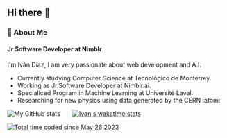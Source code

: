 ## Hi there 👋

### :rocket:  About Me
#### Jr Software Developer at Nimblr 
I'm Iván Díaz, I am very passionate about web development and A.I.
- Currently studying Computer Science at Tecnológico de Monterrey.
- Working as Jr.Software Developer at Nimblr.ai.
- Specialiced Program in Machine Learning at Université Laval.
- Researching for new physics using data generated by the CERN :atom:


![My GitHub stats](https://github-readme-stats.vercel.app/api?username=IvanDLar&show_icons=true&theme=tokyonight) &nbsp; &nbsp; &nbsp; [![Ivan's wakatime stats](https://github-readme-stats.vercel.app/api/wakatime?username=IvanDLar)](https://github.com/anuraghazra/github-readme-stats)

<a href="https://wakatime.com/@bedef842-33e4-4c64-8c2f-72255e014c57"><img src="https://wakatime.com/badge/user/bedef842-33e4-4c64-8c2f-72255e014c57.svg" alt="Total time coded since May 26 2023" /></a>

